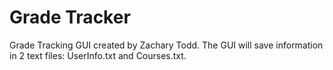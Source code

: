 # Grade Tracker

 Grade Tracking GUI created by Zachary Todd. The GUI will save information in 2 text files: UserInfo.txt and Courses.txt.

